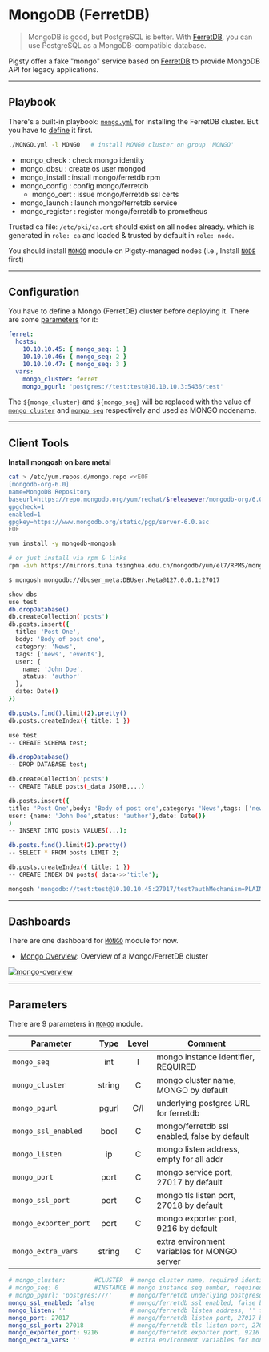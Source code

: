# MongoDB (FerretDB)

> MongoDB is good, but PostgreSQL is better. With [FerretDB](https://ferretdb.io), you can use PostgreSQL as a MongoDB-compatible database. 

Pigsty offer a fake "mongo" service based on [FerretDB](https://ferretdb.io) to provide MongoDB API for legacy applications. 


----------------

## Playbook

There's a built-in playbook: [`mongo.yml`](https://github.com/Vonng/pigsty/blob/master/mongo.yml) for installing the FerretDB cluster. But you have to [define](#configuration) it first.

```bash
./MONGO.yml -l MONGO   # install MONGO cluster on group 'MONGO'
```

- mongo_check     : check mongo identity
- mongo_dbsu      : create os user mongod
- mongo_install   : install mongo/ferretdb rpm
- mongo_config    : config mongo/ferretdb
  - mongo_cert    : issue mongo/ferretdb ssl certs
- mongo_launch    : launch mongo/ferretdb service
- mongo_register  : register mongo/ferretdb to prometheus

Trusted ca file: `/etc/pki/ca.crt` should exist on all nodes already. which is generated in `role: ca` and loaded & trusted by default in `role: node`.

You should install [`MONGO`](MONGO) module on Pigsty-managed nodes (i.e., Install [`NODE`](NODE) first)



----------------

## Configuration

You have to define a Mongo (FerretDB) cluster before deploying it. There are some [parameters](#parameters) for it:

```yaml
ferret:
  hosts:
    10.10.10.45: { mongo_seq: 1 }
    10.10.10.46: { mongo_seq: 2 }
    10.10.10.47: { mongo_seq: 3 }
  vars:
    mongo_cluster: ferret
    mongo_pgurl: 'postgres://test:test@10.10.10.3:5436/test'
```

The `${mongo_cluster}` and `${mongo_seq}` will be replaced with the value of [`mongo_cluster`](PARAM#mongo_cluster) and [`mongo_seq`](PARAM#mongo_seq) respectively and used as MONGO nodename.




----------------

## Client Tools

**Install mongosh on bare metal**

```bash
cat > /etc/yum.repos.d/mongo.repo <<EOF
[mongodb-org-6.0]
name=MongoDB Repository
baseurl=https://repo.mongodb.org/yum/redhat/$releasever/mongodb-org/6.0/$basearch/
gpgcheck=1
enabled=1
gpgkey=https://www.mongodb.org/static/pgp/server-6.0.asc
EOF

yum install -y mongodb-mongosh

# or just install via rpm & links
rpm -ivh https://mirrors.tuna.tsinghua.edu.cn/mongodb/yum/el7/RPMS/mongodb-mongosh-1.9.1.x86_64.rpm
```

```bash
$ mongosh mongodb://dbuser_meta:DBUser.Meta@127.0.0.1:27017

show dbs
use test
db.dropDatabase()
db.createCollection('posts')
db.posts.insert({
  title: 'Post One',
  body: 'Body of post one',
  category: 'News',
  tags: ['news', 'events'],
  user: {
    name: 'John Doe',
    status: 'author'
  },
  date: Date()
})

db.posts.find().limit(2).pretty()
db.posts.createIndex({ title: 1 })
```

```bash
use test
-- CREATE SCHEMA test;

db.dropDatabase()
-- DROP DATABASE test;

db.createCollection('posts')
-- CREATE TABLE posts(_data JSONB,...)

db.posts.insert({
title: 'Post One',body: 'Body of post one',category: 'News',tags: ['news', 'events'],
user: {name: 'John Doe',status: 'author'},date: Date()}
)
-- INSERT INTO posts VALUES(...);

db.posts.find().limit(2).pretty()
-- SELECT * FROM posts LIMIT 2;

db.posts.createIndex({ title: 1 })
-- CREATE INDEX ON posts(_data->>'title');
```

```bash
mongosh 'mongodb://test:test@10.10.10.45:27017/test?authMechanism=PLAIN'
```



----------------

## Dashboards

There are one dashboard for [`MONGO`](MONGO) module for now.

- [Mongo Overview](https://demo.pigsty.cc/d/mongo-overview): Overview of a Mongo/FerretDB cluster

[![mongo-overview](https://github.com/Vonng/pigsty/assets/8587410/406fc2ad-3935-4da9-b77c-2485afb57af8)](https://demo.pigsty.cc/d/mongo-overview)




----------------

## Parameters

There are 9 parameters in [`MONGO`](MONGO) module.


| Parameter             |  Type  | Level | Comment                                      |
|-----------------------|:------:|:-----:|----------------------------------------------|
| `mongo_seq`           |  int   |   I   | mongo instance identifier, REQUIRED          |
| `mongo_cluster`       | string |   C   | mongo cluster name, MONGO by default         |
| `mongo_pgurl`         | pgurl  |  C/I  | underlying postgres URL for ferretdb         |
| `mongo_ssl_enabled`   |  bool  |   C   | mongo/ferretdb ssl enabled, false by default |
| `mongo_listen`        |   ip   |   C   | mongo listen address, empty for all addr     |
| `mongo_port`          |  port  |   C   | mongo service port, 27017 by default         |
| `mongo_ssl_port`      |  port  |   C   | mongo tls listen port, 27018 by default      |
| `mongo_exporter_port` |  port  |   C   | mongo exporter port, 9216 by default         |
| `mongo_extra_vars`    | string |   C   | extra environment variables for MONGO server |

```yaml
# mongo_cluster:        #CLUSTER  # mongo cluster name, required identity parameter
# mongo_seq: 0          #INSTANCE # mongo instance seq number, required identity parameter
# mongo_pgurl: 'postgres:///'     # mongo/ferretdb underlying postgresql url, required
mongo_ssl_enabled: false          # mongo/ferretdb ssl enabled, false by default
mongo_listen: ''                  # mongo/ferretdb listen address, '' for all addr
mongo_port: 27017                 # mongo/ferretdb listen port, 27017 by default
mongo_ssl_port: 27018             # mongo/ferretdb tls listen port, 27018 by default
mongo_exporter_port: 9216         # mongo/ferretdb exporter port, 9216 by default
mongo_extra_vars: ''              # extra environment variables for mongo/ferretdb
```